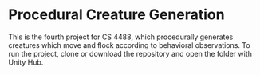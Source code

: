 # Procedural Creature Generation

This is the fourth project for CS 4488, which procedurally generates creatures which move and flock according to behavioral observations.
To run the project, clone or download the repository and open the folder with Unity Hub.
